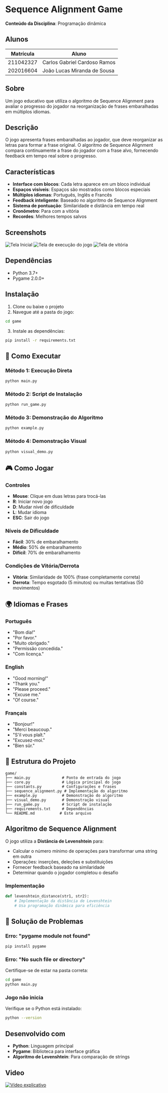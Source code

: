 # Sequence Alignment Game

**Conteúdo da Disciplina**: Programação dinâmica <br>

## Alunos
|Matrícula | Aluno |
| -- | -- |
| 211042327  |  Carlos Gabriel Cardoso Ramos |
| 202016604  |  João Lucas Miranda de Sousa |

## Sobre

Um jogo educativo que utiliza o algoritmo de Sequence Alignment para avaliar o progresso do jogador na reorganização de frases embaralhadas em múltiplos idiomas.

##  Descrição

O jogo apresenta frases embaralhadas ao jogador, que deve reorganizar as letras para formar a frase original. O algoritmo de Sequence Alignment compara continuamente a frase do jogador com a frase alvo, fornecendo feedback em tempo real sobre o progresso.

##  Características

- **Interface com blocos**: Cada letra aparece em um bloco individual
- **Espaços visíveis**: Espaços são mostrados como blocos especiais
- **Múltiplos idiomas**: Português, Inglês e Francês
- **Feedback inteligente**: Baseado no algoritmo de Sequence Alignment
- **Sistema de pontuação**: Similaridade e distância em tempo real
- **Cronômetro**: Para com a vitória
- **Recordes**: Melhores tempos salvos

## Screenshots
![Tela Inicial](img/inicio.png)
![Tela de execução do jogo](img/jogando.png)
![Tela de vitória](img/vitoria.png)

##  Dependências

- Python 3.7+
- Pygame 2.0.0+

##  Instalação

1. Clone ou baixe o projeto
2. Navegue até a pasta do jogo:
```bash
cd game
```

3. Instale as dependências:
```bash
pip install -r requirements.txt
```

## 🚀 Como Executar

### Método 1: Execução Direta
```bash
python main.py
```

### Método 2: Script de Instalação
```bash
python run_game.py
```

### Método 3: Demonstração do Algoritmo
```bash
python example.py
```

### Método 4: Demonstração Visual
```bash
python visual_demo.py
```

## 🎮 Como Jogar

### Controles
- **Mouse**: Clique em duas letras para trocá-las
- **R**: Iniciar novo jogo
- **D**: Mudar nível de dificuldade
- **L**: Mudar idioma
- **ESC**: Sair do jogo

### Níveis de Dificuldade
- **Fácil**: 30% de embaralhamento
- **Médio**: 50% de embaralhamento 
- **Difícil**: 70% de embaralhamento

### Condições de Vitória/Derrota
- **Vitória**: Similaridade de 100% (frase completamente correta)
- **Derrota**: Tempo esgotado (5 minutos) ou muitas tentativas (50 movimentos)

## 🌍 Idiomas e Frases

### Português
- "Bom dia!"
- "Por favor."
- "Muito obrigado."
- "Permissão concedida."
- "Com licença."

### English
- "Good morning!"
- "Thank you."
- "Please proceed."
- "Excuse me."
- "Of course."

### Français
- "Bonjour!"
- "Merci beaucoup."
- "S'il vous plaît."
- "Excusez-moi."
- "Bien sûr."

## 🔧 Estrutura do Projeto

```
game/
├── main.py              # Ponto de entrada do jogo
├── core.py              # Lógica principal do jogo
├── constants.py         # Configurações e frases
├── sequence_alignment.py # Implementação do algoritmo
├── example.py           # Demonstração do algoritmo
├── visual_demo.py       # Demonstração visual
├── run_game.py          # Script de instalação
├── requirements.txt     # Dependências
└── README.md           # Este arquivo
```

##  Algoritmo de Sequence Alignment

O jogo utiliza a **Distância de Levenshtein** para:
- Calcular o número mínimo de operações para transformar uma string em outra
- Operações: inserções, deleções e substituições
- Fornecer feedback baseado na similaridade
- Determinar quando o jogador completou o desafio

### Implementação
```python
def levenshtein_distance(str1, str2):
    # Implementação da distância de Levenshtein
    # Usa programação dinâmica para eficiência
```



## 🐛 Solução de Problemas

### Erro: "pygame module not found"
```bash
pip install pygame
```

### Erro: "No such file or directory"
Certifique-se de estar na pasta correta:
```bash
cd game
python main.py
```

### Jogo não inicia
Verifique se o Python está instalado:
```bash
python --version
```


##  Desenvolvido com

- **Python**: Linguagem principal
- **Pygame**: Biblioteca para interface gráfica
- **Algoritmo de Levenshtein**: Para comparação de strings

## Video

[![Vídeo explicativo](https://img.youtube.com/vi/SXOQxCSrn90/maxresdefault.jpg)](https://youtu.be/SXOQxCSrn90)

